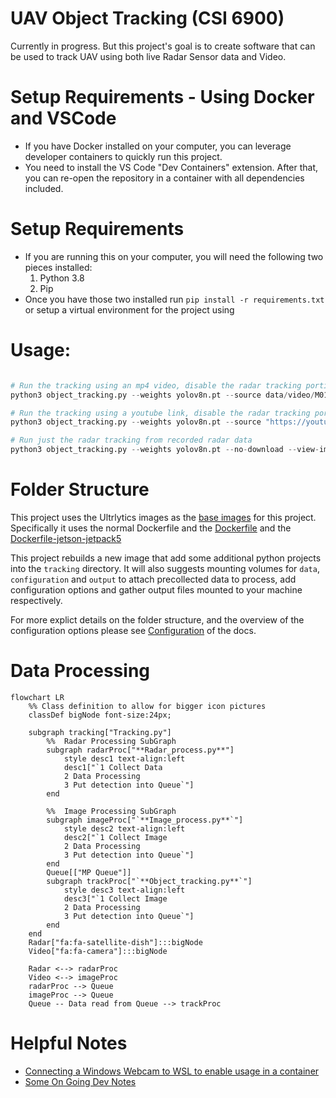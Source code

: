 # UAV Object Tracking (CSI 6900)

Currently in progress. But this project's goal is to create software that can be used to track UAV using both live Radar Sensor data and Video.  

# Setup Requirements - Using Docker and VSCode
- If you have Docker installed on your computer, you can leverage developer containers to quickly run this project.
- You need to install the VS Code "Dev Containers" extension. After that, you can re-open the repository in a container with all dependencies included. 

# Setup Requirements
- If you are running this on your computer, you will need the following two pieces installed:
  1. Python 3.8
  2. Pip
- Once you have those two installed run `pip install -r requirements.txt` or setup a virtual environment for the project using 

# Usage:
```python

# Run the tracking using an mp4 video, disable the radar tracking portion
python3 object_tracking.py --weights yolov8n.pt --source data/video/M0101.mp4 --conf-thres 0.4 --no-download --view-img --skip-radar

# Run the tracking using a youtube link, disable the radar tracking portion
python3 object_tracking.py --weights yolov8n.pt --source "https://youtu.be/LNwODJXcvt4" --conf-thres 0.4 --no-download --view-img --skip-radar

# Run just the radar tracking from recorded radar data
python3 object_tracking.py --weights yolov8n.pt --no-download --view-img --skip-video --radar-from-file --radar-source data/radar/run1_FDs
```

# Folder Structure
This project uses the Ultrlytics images as the [base images](https://github.com/ultralytics/ultralytics/tree/main/docker) for this project. Specifically it uses the normal Dockerfile and the [Dockerfile](https://github.com/ultralytics/ultralytics/blob/main/docker/Dockerfile) and the [Dockerfile-jetson-jetpack5](https://github.com/ultralytics/ultralytics/blob/main/docker/Dockerfile-jetson-jetpack5)

This project rebuilds a new image that add some additional python projects into the `tracking` directory. It will also suggests mounting volumes for `data`, `configuration` and `output` to attach precollected data to process, add configuration options and gather output files mounted to your machine respectively.

For more explict details on the folder structure, and the overview of the configuration options please see [Configuration](./docs/configuration.md) of the docs.

# Data Processing

```mermaid
flowchart LR
    %% Class definition to allow for bigger icon pictures
    classDef bigNode font-size:24px;

    subgraph tracking["Tracking.py"]
        %%  Radar Processing SubGraph
        subgraph radarProc["**Radar_process.py**"]
            style desc1 text-align:left
            desc1["`1 Collect Data
            2 Data Processing
            3 Put detection into Queue`"]
        end

        %%  Image Processing SubGraph
        subgraph imageProc["`**Image_process.py**`"]
            style desc2 text-align:left
            desc2["`1 Collect Image
            2 Data Processing
            3 Put detection into Queue`"]
        end
        Queue[["MP Queue"]]
        subgraph trackProc["`**Object_tracking.py**`"]
            style desc3 text-align:left
            desc3["`1 Collect Image
            2 Data Processing
            3 Put detection into Queue`"]
        end
    end
    Radar["fa:fa-satellite-dish"]:::bigNode
    Video["fa:fa-camera"]:::bigNode

    Radar <--> radarProc
    Video <--> imageProc
    radarProc --> Queue
    imageProc --> Queue
    Queue -- Data read from Queue --> trackProc
```

# Helpful Notes
* [Connecting a Windows Webcam to WSL to enable usage in a container](./docs/connectWebcamToWsl.md)
* [Some On Going Dev Notes](./docs/devNotes.md)
